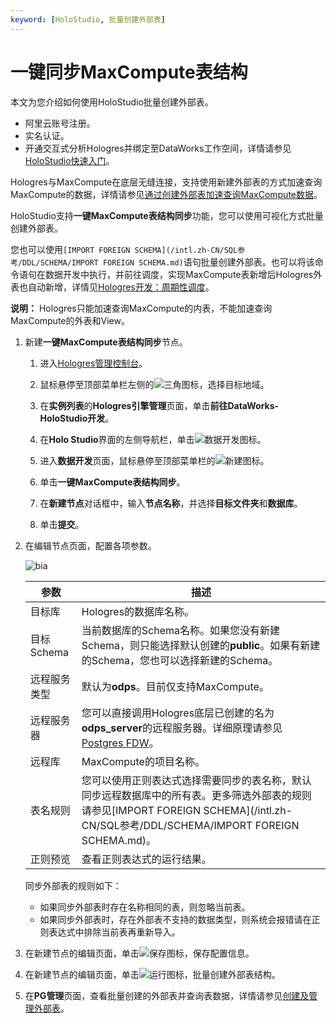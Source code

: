 ```yaml
---
keyword: [HoloStudio, 批量创建外部表]
---
```


# 一键同步MaxCompute表结构

本文为您介绍如何使用HoloStudio批量创建外部表。

-   阿里云账号注册。
-   实名认证。
-   开通交互式分析Hologres并绑定至DataWorks工作空间，详情请参见[HoloStudio快速入门](/intl.zh-CN/连接开发工具/基于HoloStudio的开发/HoloStudio快速入门.md)。

Hologres与MaxCompute在底层无缝连接，支持使用新建外部表的方式加速查询MaxCompute的数据，详情请参见[通过创建外部表加速查询MaxCompute数据](/intl.zh-CN/数据接入/大数据/MaxCompute/通过创建外部表加速查询MaxCompute数据.md)。

HoloStudio支持**一键MaxCompute表结构同步**功能，您可以使用可视化方式批量创建外部表。

您也可以使用`[IMPORT FOREIGN SCHEMA](/intl.zh-CN/SQL参考/DDL/SCHEMA/IMPORT FOREIGN SCHEMA.md)`语句批量创建外部表。也可以将该命令语句在数据开发中执行，并前往调度，实现MaxCompute表新增后Hologres外表也自动新增，详情见[Hologres开发：周期性调度](/intl.zh-CN/连接开发工具/基于HoloStudio的开发/数据开发/Hologres开发：周期性调度.md)。

**说明：** Hologres只能加速查询MaxCompute的内表，不能加速查询MaxCompute的外表和View。

1.  新建**一键MaxCompute表结构同步**节点。

    1.  进入[Hologres管理控制台](https://hologram.console.aliyun.com/#/instance)。

    2.  鼠标悬停至顶部菜单栏左侧的![三角](https://static-aliyun-doc.oss-accelerate.aliyuncs.com/assets/img/zh-CN/6312129951/p134229.png)图标，选择目标地域。

    3.  在**实例列表**的**Hologres引擎管理**页面，单击**前往DataWorks-HoloStudio开发**。

    4.  在**Holo Studio**界面的左侧导航栏，单击![数据开发](https://static-aliyun-doc.oss-accelerate.aliyuncs.com/assets/img/zh-CN/6312129951/p134237.png)图标。

    5.  进入**数据开发**页面，鼠标悬停至顶部菜单栏的![新建](https://static-aliyun-doc.oss-accelerate.aliyuncs.com/assets/img/zh-CN/6312129951/p134243.png)图标。

    6.  单击**一键MaxCompute表结构同步**。

    7.  在**新建节点**对话框中，输入**节点名称**，并选择**目标文件夹**和**数据库**。

    8.  单击**提交**。

2.  在编辑节点页面，配置各项参数。

    ![bia](https://static-aliyun-doc.oss-accelerate.aliyuncs.com/assets/img/zh-CN/2212129951/p134363.png)

    |参数|描述|
    |--|--|
    |目标库|Hologres的数据库名称。|
    |目标Schema|当前数据库的Schema名称。如果您没有新建Schema，则只能选择默认创建的**public**。如果有新建的Schema，您也可以选择新建的Schema。 |
    |远程服务类型|默认为**odps**。目前仅支持MaxCompute。 |
    |远程服务器|您可以直接调用Hologres底层已创建的名为**odps\_server**的远程服务器。详细原理请参见[Postgres FDW](https://www.postgresql.org/docs/11/postgres-fdw.html?spm=a2c4g.11186623.2.11.7e476020Gyif3k)。|
    |远程库|MaxCompute的项目名称。|
    |表名规则|您可以使用正则表达式选择需要同步的表名称，默认同步远程数据库中的所有表。更多筛选外部表的规则请参见[IMPORT FOREIGN SCHEMA](/intl.zh-CN/SQL参考/DDL/SCHEMA/IMPORT FOREIGN SCHEMA.md)。|
    |正则预览|查看正则表达式的运行结果。|

    同步外部表的规则如下：

    -   如果同步外部表时存在名称相同的表，则忽略当前表。
    -   如果同步外部表时，存在外部表不支持的数据类型，则系统会报错请在正则表达式中排除当前表再重新导入。
3.  在新建节点的编辑页面，单击![保存](https://static-aliyun-doc.oss-accelerate.aliyuncs.com/assets/img/zh-CN/2212129951/p134275.png)图标，保存配置信息。

4.  在新建节点的编辑页面，单击![运行](https://static-aliyun-doc.oss-accelerate.aliyuncs.com/assets/img/zh-CN/2212129951/p134276.png)图标，批量创建外部表结构。

5.  在**PG管理**页面，查看批量创建的外部表并查询表数据，详情请参见[创建及管理外部表](/intl.zh-CN/连接开发工具/基于HoloStudio的开发/PG管理/创建及管理外部表.md)。


